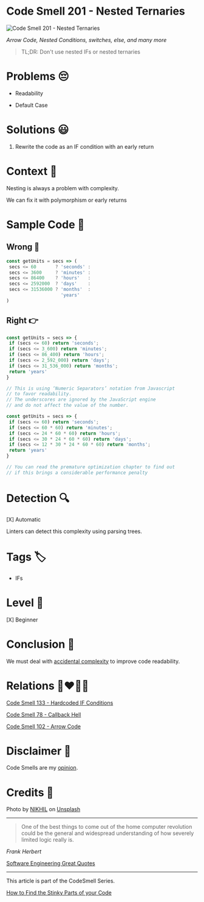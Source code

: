 # Code Smell 201 - Nested Ternaries
            
![Code Smell 201 - Nested Ternaries](Code%20Smell%20201%20-%20Nested%20Ternaries.jpg)

*Arrow Code, Nested Conditions, switches, else, and many more*

> TL;DR: Don't use nested IFs or nested ternaries

# Problems 😔 

- Readability

- Default Case

# Solutions 😃

1. Rewrite the code as an IF condition with an early return

# Context 💬

Nesting is always a problem with complexity. 

We can fix it with polymorphism or early returns

# Sample Code 📖

## Wrong 🚫

<!-- [Gist Url](https://gist.github.com/mcsee/45754a6d586d067627c4796748686384) -->

```javascript
const getUnits = secs => (
 secs <= 60       ? 'seconds' :
 secs <= 3600     ? 'minutes' :
 secs <= 86400    ? 'hours'   :
 secs <= 2592000  ? 'days'    :
 secs <= 31536000 ? 'months'  :
                    'years' 
)
```

## Right 👉

<!-- [Gist Url](https://gist.github.com/mcsee/4ac913c6d842c4f0fc9d8e9998348335) -->

```javascript
const getUnits = secs => {
 if (secs <= 60) return 'seconds'; 
 if (secs <= 3_600) return 'minutes'; 
 if (secs <= 86_400) return 'hours';   
 if (secs <= 2_592_000) return 'days';    
 if (secs <= 31_536_000) return 'months';  
 return 'years' 
}

// This is using ‘Numeric Separators’ notation from Javascript
// to favor readability.
// The underscores are ignored by the JavaScript engine
// and do not affect the value of the number.

const getUnits = secs => {
 if (secs <= 60) return 'seconds'; 
 if (secs <= 60 * 60) return 'minutes'; 
 if (secs <= 24 * 60 * 60) return 'hours';   
 if (secs <= 30 * 24 * 60 * 60) return 'days';    
 if (secs <= 12 * 30 * 24 * 60 * 60) return 'months';  
 return 'years' 
}

// You can read the premature optimization chapter to find out
// if this brings a considerable performance penalty
```

# Detection 🔍

[X] Automatic 

Linters can detect this complexity using parsing trees.

# Tags 🏷️

- IFs

# Level 🔋

[X] Beginner

# Conclusion 🏁

We must deal with [accidental complexity](https://github.com/mcsee/Software-Design-Articles/tree/main/Articles/Theory/No%20Silver%20Bullet/readme.md) to improve code readability.

# Relations 👩‍❤️‍💋‍👨

[Code Smell 133 - Hardcoded IF Conditions](https://github.com/mcsee/Software-Design-Articles/tree/main/Articles/Code%20Smells/Code%20Smell%20133%20-%20Hardcoded%20IF%20Conditions/readme.md)

[Code Smell 78 - Callback Hell](https://github.com/mcsee/Software-Design-Articles/tree/main/Articles/Code%20Smells/Code%20Smell%2078%20-%20Callback%20Hell/readme.md)

[Code Smell 102 - Arrow Code](https://github.com/mcsee/Software-Design-Articles/tree/main/Articles/Code%20Smells/Code%20Smell%20102%20-%20Arrow%20Code/readme.md)
 
# Disclaimer 📘

Code Smells are my [opinion](https://github.com/mcsee/Software-Design-Articles/tree/main/Articles/Blogging/I%20Wrote%20More%20than%2090%20Articles%20on%202021%20Here%20is%20What%20I%20Learned/readme.md).

# Credits 🙏

Photo by [NIKHIL](https://unsplash.com/@vinikhill) on [Unsplash](https://unsplash.com/photos/pThIEv416pE)
  
  * * *

> One of the best things to come out of the home computer revolution could be the general and widespread understanding of how severely limited logic really is.

*Frank Herbert*
 
[Software Engineering Great Quotes](https://github.com/mcsee/Software-Design-Articles/tree/main/Articles/Quotes/Software%20Engineering%20Great%20Quotes/readme.md)

* * *

This article is part of the CodeSmell Series.

[How to Find the Stinky Parts of your Code](https://github.com/mcsee/Software-Design-Articles/tree/main/Articles/Code%20Smells/How%20to%20Find%20the%20Stinky%20parts%20of%20your%20Code/readme.md)